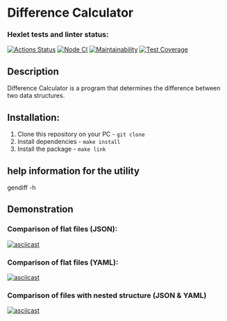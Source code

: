 # Difference Calculator
### Hexlet tests and linter status:
[![Actions Status](https://github.com/Garlend1/frontend-project-46/workflows/hexlet-check/badge.svg)](https://github.com/Garlend1/frontend-project-46/actions)
[![Node CI](https://github.com/Garlend1/frontend-project-46/actions/workflows/nodeCI.yml/badge.svg)](https://github.com/Garlend1/frontend-project-46/actions/workflows/nodeCI.yml)
[![Maintainability](https://api.codeclimate.com/v1/badges/e46e3b8da61205aef37f/maintainability)](https://codeclimate.com/github/Garlend1/frontend-project-46/maintainability)
[![Test Coverage](https://api.codeclimate.com/v1/badges/e46e3b8da61205aef37f/test_coverage)](https://codeclimate.com/github/Garlend1/frontend-project-46/test_coverage)
## Description

Difference Calculator is a program that determines the difference between two data structures.

## Installation:

1. Clone this repository on your PC - `git clone`
2. Install dependencies - `make install`
3. Install the package - `make link`

## help information for the utility
gendiff -h

## Demonstration

### Comparison of flat files (JSON):
[![asciicast](https://asciinema.org/a/fpKAOdwirBloJVyDegelAcbkm.svg)](https://asciinema.org/a/fpKAOdwirBloJVyDegelAcbkm)
### Comparison of flat files (YAML):
[![asciicast](https://asciinema.org/a/5Vc5wcUVqqidfHuZMm4aSmaNL.svg)](https://asciinema.org/a/5Vc5wcUVqqidfHuZMm4aSmaNL)
### Comparison of files with nested structure (JSON & YAML)
[![asciicast](https://asciinema.org/a/EKh81dmdR7brOKud0DQlC4fNY.svg)](https://asciinema.org/a/EKh81dmdR7brOKud0DQlC4fNY)